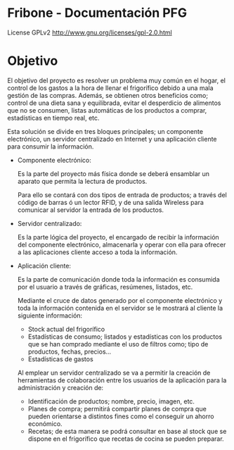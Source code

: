 Fribone - Documentación PFG
===========================

License GPLv2
http://www.gnu.org/licenses/gpl-2.0.html

Objetivo
=======================
El objetivo del proyecto es resolver un problema muy común en el hogar, el control de los gastos a la hora de llenar el frigorífico debido a una mala gestión de las compras. Además, se obtienen otros beneficios como; control de una dieta sana y equilibrada, evitar el desperdicio de alimentos que no se consumen, listas automáticas de los productos a comprar, estadísticas en tiempo real, etc.

Esta solución se divide en tres bloques principales; un componente electrónico, un servidor centralizado en Internet y una aplicación cliente para consumir la información.


* Componente electrónico:

    Es la parte del proyecto más física donde se deberá ensamblar un aparato que permita la lectura de productos.

    Para ello se contará con dos tipos de entrada de productos; a través del código de barras ó un lector RFID, y de una salida Wireless para comunicar al servidor la entrada de los productos.

* Servidor centralizado:

    Es la parte lógica del proyecto, el encargado de recibir la información del componente electrónico, almacenarla y operar con ella para ofrecer a las aplicaciones cliente acceso a toda la información.

* Aplicación cliente:

    Es la parte de comunicación donde toda la información es consumida por el usuario a través de gráficas, resúmenes, listados, etc.

    Mediante el cruce de datos generado por el componente electrónico y toda la información contenida en el servidor se le mostrará al cliente la siguiente información:

    * Stock actual del frigorífico
    * Estadísticas de consumo; listados y estadísticas con los productos que se han comprado mediante el uso de filtros como; tipo de productos, fechas, precios...
    * Estadísticas de gastos

    Al emplear un servidor centralizado se va a permitir la creación de herramientas de colaboración entre los usuarios de la aplicación para la administración y creación de:

    * Identificación de productos; nombre, precio, imagen, etc.
    * Planes de compra; permitirá compartir planes de compra que pueden orientarse a distintos fines como el conseguir un ahorro económico.
    * Recetas; de esta manera se podrá consultar en base al stock que se dispone en el frigorífico que recetas de cocina se pueden preparar.